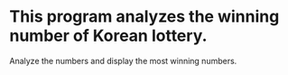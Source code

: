 # This program analyzes the winning number of Korean lottery.

Analyze the numbers and display the most winning numbers.
